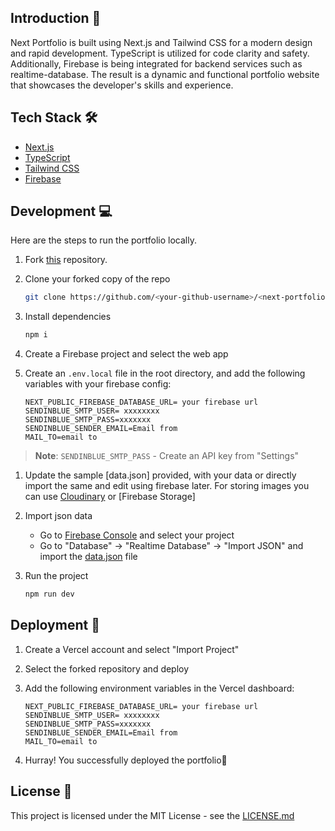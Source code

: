 
## Introduction 👋

Next Portfolio is built using Next.js and Tailwind CSS for a modern design and rapid development. TypeScript is utilized for code clarity and safety. Additionally, Firebase is being integrated for backend services such as realtime-database. The result is a dynamic and functional portfolio website that showcases the developer's skills and experience.

## Tech Stack 🛠️

- [Next.js](https://nextjs.org)
- [TypeScript](https://www.typescriptlang.org)
- [Tailwind CSS](https://tailwindcss.com)
- [Firebase](https://firebase.google.com)




## Development 💻

Here are the steps to run the portfolio locally.

1. Fork [this](https://github.com/jigar-sable/next-portfolio) repository.

2. Clone your forked copy of the repo

   ```bash
   git clone https://github.com/<your-github-username>/<next-portfolio>.git
   ```

3. Install dependencies

   ```bash
   npm i
   ```

4. Create a Firebase project and select the web app

5. Create an `.env.local` file in the root directory, and add the following variables with your firebase config:
   ```
   NEXT_PUBLIC_FIREBASE_DATABASE_URL= your firebase url
   SENDINBLUE_SMTP_USER= xxxxxxxx
   SENDINBLUE_SMTP_PASS=xxxxxxx
   SENDINBLUE_SENDER_EMAIL=Email from
   MAIL_TO=email to
   ```
   <!-- write text to tell user to get sendgrid keys from dashboard and add here -->

> **Note**: `SENDINBLUE_SMTP_PASS` - Create an API key from "Settings"

1. Update the sample [data.json] provided, with your data or directly import the same and edit using firebase later. For storing images you can use [Cloudinary](https://cloudinary.com) or [Firebase Storage]

2. Import json data

   - Go to [Firebase Console](https://console.firebase.google.com) and select your project
   - Go to "Database" -> "Realtime Database" -> "Import JSON" and import the [data.json](https://github.com/jigar-sable/next-portfolio/blob/main/data.json) file

3. Run the project

   ```bash
   npm run dev
   ```

## Deployment 🚀

1. Create a Vercel account and select "Import Project"

2. Select the forked repository and deploy

3. Add the following environment variables in the Vercel dashboard:
   ```
   NEXT_PUBLIC_FIREBASE_DATABASE_URL= your firebase url
   SENDINBLUE_SMTP_USER= xxxxxxxx
   SENDINBLUE_SMTP_PASS=xxxxxxx
   SENDINBLUE_SENDER_EMAIL=Email from
   MAIL_TO=email to
   ```
4. Hurray! You successfully deployed the portfolio🥳

## License 📄

This project is licensed under the MIT License - see the [LICENSE.md](https://github.com/jigar-sable/next-portfolio/blob/main/LICENSE.md)


